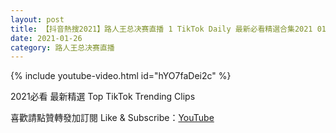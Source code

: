 ```yaml
---
layout: post
title: 【抖音熱搜2021】路人王总决赛直播 1 TikTok Daily 最新必看精選合集2021 01 26
date: 2021-01-26
category: 路人王总决赛直播
---
```


{% include youtube-video.html id="hYO7faDei2c" %}

2021必看 最新精選 Top TikTok Trending Clips

喜歡請點贊轉發加訂閱 Like & Subscribe：[YouTube](https://www.youtube.com/channel/UCAoR7VcanIPd04uEq_GIylA/videos)

